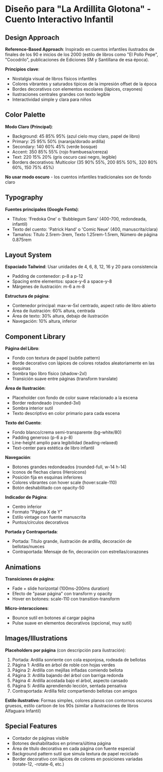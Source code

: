# Diseño para "La Ardillita Glotona" - Cuento Interactivo Infantil

## Design Approach

**Reference-Based Approach**: Inspirado en cuentos infantiles ilustrados de finales de los 90 e inicios de los 2000 (estilo de libros como "El Pollo Pepe", "Cocodrilo", publicaciones de Ediciones SM y Santillana de esa época).

**Principios clave**:
- Nostalgia visual de libros físicos infantiles
- Colores vibrantes y saturados típicos de la impresión offset de la época
- Bordes decorativos con elementos escolares (lápices, crayones)
- Ilustraciones centrales grandes con texto legible
- Interactividad simple y clara para niños

## Color Palette

**Modo Claro (Principal)**:
- Background: 45 85% 95% (azul cielo muy claro, papel de libro)
- Primary: 25 95% 50% (naranja/dorado ardilla)
- Secondary: 140 60% 45% (verde bosque)
- Accent: 350 85% 55% (rojo frambuesa/cereza)
- Text: 220 15% 20% (gris oscuro casi negro, legible)
- Borders decorativos: Multicolor (35 90% 55%, 200 85% 50%, 320 80% 60%, 150 75% 45%)

**No usar modo oscuro** - los cuentos infantiles tradicionales son de fondo claro

## Typography

**Fuentes principales (Google Fonts)**:
- Títulos: 'Fredoka One' o 'Bubblegum Sans' (400-700, redondeada, infantil)
- Texto del cuento: 'Patrick Hand' o 'Comic Neue' (400, manuscrita/clara)
- Tamaños: Título 2.5rem-3rem, Texto 1.25rem-1.5rem, Número de página 0.875rem

## Layout System

**Espaciado Tailwind**: Usar unidades de 4, 6, 8, 12, 16 y 20 para consistencia
- Padding de contenedor: p-8 a p-12
- Spacing entre elementos: space-y-6 a space-y-8
- Márgenes de ilustración: m-6 a m-8

**Estructura de página**:
- Contenedor principal: max-w-5xl centrado, aspect ratio de libro abierto
- Área de ilustración: 60% altura, centrada
- Área de texto: 30% altura, debajo de ilustración
- Navegación: 10% altura, inferior

## Component Library

**Página del Libro**:
- Fondo con textura de papel (subtle pattern)
- Borde decorativo con lápices de colores rotados aleatoriamente en las esquinas
- Sombra tipo libro físico (shadow-2xl)
- Transición suave entre páginas (transform translate)

**Área de Ilustración**:
- Placeholder con fondo de color suave relacionado a la escena
- Border redondeado (rounded-3xl)
- Sombra interior sutil
- Texto descriptivo en color primario para cada escena

**Texto del Cuento**:
- Fondo blanco/crema semi-transparente (bg-white/80)
- Padding generoso (p-6 a p-8)
- Line-height amplio para legibilidad (leading-relaxed)
- Text-center para estética de libro infantil

**Navegación**:
- Botones grandes redondeados (rounded-full, w-14 h-14)
- Iconos de flechas claros (Heroicons)
- Posición fija en esquinas inferiores
- Colores vibrantes con hover scale (hover:scale-110)
- Botón deshabilitado con opacity-50

**Indicador de Página**:
- Centro inferior
- Formato "Página X de Y"
- Estilo vintage con fuente manuscrita
- Puntos/círculos decorativos

**Portada y Contraportada**:
- Portada: Título grande, ilustración de ardilla, decoración de bellotas/nueces
- Contraportada: Mensaje de fin, decoración con estrellas/corazones

## Animations

**Transiciones de página**:
- Fade + slide horizontal (100ms-200ms duration)
- Efecto de "pasar página" con transform y opacity
- Hover en botones: scale-110 con transition-transform

**Micro-interacciones**:
- Bounce sutil en botones al cargar página
- Pulse suave en elementos decorativos (opcional, muy sutil)

## Images/Illustrations

**Placeholders por página** (con descripción para ilustración):
1. Portada: Ardilla sonriente con cola esponjosa, rodeada de bellotas
2. Página 1: Ardilla en árbol de roble con hojas verdes
3. Página 2: Ardilla con mejillas infladas comiendo bellota
4. Página 3: Ardilla bajando del árbol con barriga redonda
5. Página 4: Ardilla acostada bajo el árbol, aspecto cansado
6. Página 5: Ardilla aprendiendo lección, sentada pensativa
7. Contraportada: Ardilla feliz compartiendo bellotas con amigos

**Estilo ilustrativo**: Formas simples, colores planos con contornos oscuros gruesos, estilo cartoon de los 90s (similar a ilustraciones de libros Alfaguara Infantil)

## Special Features

- Contador de páginas visible
- Botones deshabilitados en primera/última página
- Área de título decorativa en cada página con fuente especial
- Background pattern sutil que simula textura de papel reciclado
- Border decorativo con lápices de colores en posiciones variadas (rotate-12, -rotate-6, etc.)
